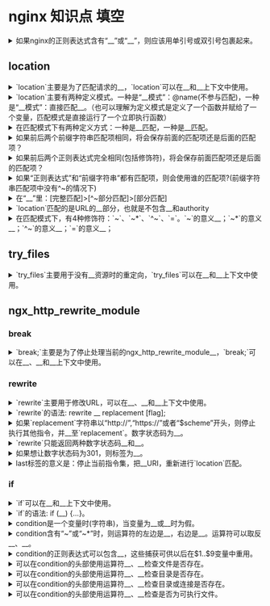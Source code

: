 <!-- markdownlint-disable MD033 -->
# nginx 知识点 填空

<details>
  <summary>如果nginx的正则表达式含有“__”或“__”，则应该用单引号或双引号包裹起来。</summary>
  <div>}</div>
  <div>;</div>
</details>

## location

<details>
  <summary>`location`主要是为了匹配请求的__，`location`可以在__和__上下文中使用。</summary>
  <div>URI</div>
  <div>server</div>
  <div>location</div>
</details>

<details>
  <summary>`location`主要有两种定义模式。一种是“__模式”：@name(不参与匹配)，一种是“__模式”：直接匹配__。（也可以理解为定义模式是定义了一个函数并赋给了一个变量，匹配模式是直接运行了一个立即执行函数）</summary>
  <div>定义</div>
  <div>匹配</div>
  <div>URI</div>
</details>

<details>
  <summary>在匹配模式下有两种定义方式：一种是__匹配，一种是__匹配。</summary>
  <div>前缀字符串</div>
  <div>正则表达式</div>
</details>

<details>
  <summary>如果前后两个前缀字符串匹配项相同，将会保存前面的匹配项还是后面的匹配项？</summary>
  <div>报错</div>
  <div>nginx: [emerg] duplicate location</div>
</details>

<details>
  <summary>如果前后两个正则表达式完全相同(包括修饰符)，将会保存前面匹配项还是后面的匹配项？</summary>
  <div>前面的匹配项</div>
  <div>正则表达式中搜索到第一个匹配项即,终止搜索后面的正则表达式。</div>
</details>

<details>
  <summary>如果“正则表达式”和“前缀字符串”都有匹配项，则会使用谁的匹配项?(前缀字符串匹配项中没有^~的情况下)</summary>
  <div>正则表达式</div>
</details>

<details>
  <summary>在“__”里：[完整匹配]>[^~部分匹配]>[部分匹配]</summary>
  <div>前缀字符串</div>
</details>

<details>
  <summary>`location`匹配的是URL的__部分，也就是不包含__和authority</summary>
  <div>path</div>
  <div>参数(query)</div>
</details>

<details>
  <summary>在匹配模式下，有4种修饰符：`~`、`~*`、`^~`、`=`。`~`的意义__；`~*`的意义__；`^~`的意义__；`=`的意义__；</summary>
  <div>`~` 后面接正则表达式，区分大小写</div>
  <div>`~*` 后面接正则表达式，不区分大小写</div>
  <div>`^~` 后面接前缀字符串。如果是最长的前缀字符串匹配项，则不检查正则表达式。</div>
  <div>`=` 后面接前缀字符串。精确匹配，满足条件则停止任何匹配</div>
</details>

## try_files

<details>
  <summary>`try_files`主要用于没有__资源时的重定向，`try_files`可以在__和__上下文中使用。</summary>
  <div>找到</div>
  <div>server</div>
  <div>location</div>
</details>

## ngx_http_rewrite_module

### break

<details>
  <summary>`break;`主要是为了停止处理当前的ngx_http_rewrite_module__，`break;`可以在__、__和__上下文中使用。</summary>
  <div>指令集</div>
  <div>server</div>
  <div>location</div>
  <div>if</div>
</details>

### rewrite

<details>
  <summary>`rewrite`主要用于修改URL，可以在__、__和__上下文中使用。</summary>
  <div>server</div>
  <div>location</div>
  <div>if</div>
</details>

<details>
  <summary>`rewrite`的语法: rewrite __ replacement [flag];</summary>
  <div>regex</div>
</details>

<details>
  <summary>如果`replacement`字符串以“http://”,“https://”或者“$scheme”开头，则停止执行其他指令，并__至`replacement`。数字状态码为__。</summary>
  <div>重定向</div>
  <div>302</div>
</details>

<details>
  <summary>`rewrite`只能返回两种数字状态码__和__。</summary>
  <div>301</div>
  <div>302</div>
</details>

<details>
  <summary>如果想让数字状态码为301，则标签为__。</summary>
  <div>permanent</div>
</details>

<details>
  <summary>last标签的意义是：停止当前指令集，把__URI，重新进行`location`匹配。</summary>
  <div>修改后的</div>
</details>

### if

<details>
  <summary>`if`可以在__和__上下文中使用。</summary>
  <div>server</div>
  <div>location</div>
</details>

<details>
  <summary>`if`的语法: if (__) {...}。</summary>
  <div>condition</div>
</details>

<details>
  <summary>condition是一个变量时(字符串)，当变量为__或__时为假。</summary>
  <div>空字符串</div>
  <div>"0"</div>
</details>

<details>
  <summary>condition含有“~”或“~*”时，则运算符的左边是__，右边是__。运算符可以取反__、__。</summary>
  <div>变量</div>
  <div>正则表达式</div>
  <div>!~</div>
  <div>!~*</div>
</details>

<details>
  <summary>condition的正则表达式可以包含__，这些捕获可供以后在$1..$9变量中重用。</summary>
  <div>捕获(captures)</div>
</details>

<details>
  <summary>可以在condition的头部使用运算符__、__检查文件是否存在。</summary>
  <div>-f</div>
  <div>!-f</div>
  <div>例子:if (!-f $request_filename) {...}</div>
</details>

<details>
  <summary>可以在condition的头部使用运算符__、__检查目录是否存在。</summary>
  <div>-d</div>
  <div>!-d</div>
</details>

<details>
  <summary>可以在condition的头部使用运算符__、__检查目录或连接是否存在。</summary>
  <div>-e</div>
  <div>!-e</div>
</details>

<details>
  <summary>可以在condition的头部使用运算符__、__检查是否为可执行文件。</summary>
  <div>-x</div>
  <div>!-x</div>
</details>
